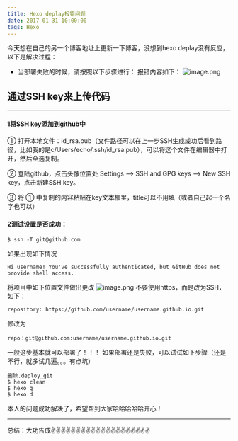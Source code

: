 ```yaml
---
title: Hexo deplay报错问题
date: 2017-01-31 10:00:00
tags: Hexo
---
```


<meta name="referrer" content="no-referrer"/>

今天想在自己的另一个博客地址上更新一下博客，没想到hexo deplay没有反应，以下是解决过程：

*  当部署失败的时候，请按照以下步骤进行：
报错内容如下：
![image.png](https://upload-images.jianshu.io/upload_images/11846892-380d07b43c8f919a.png?imageMogr2/auto-orient/strip%7CimageView2/2/w/1240)
## 通过SSH key来上传代码
---
#### 1将SSH key添加到github中
① 打开本地文件：id_rsa.pub（文件路径可以在上一步SSH生成成功后看到路径，比如我的是c/Users/echo/.ssh/id_rsa.pub），可以将这个文件在编辑器中打开，然后全选复制。

② 登陆github，点击头像位置处 Settings ——> SSH and GPG keys ——> New SSH key，点击新建SSH key。

③ 将 ① 中复制的内容粘贴在key文本框里，title可以不用填（或者自己起一个名字也可以）
#### 2测试设置是否成功：
```
$ ssh -T git@github.com
```
如果出现如下情况
```
Hi username! You've successfully authenticated, but GitHub does not 
provide shell access.
```
将项目中如下位置文件做出更改
![image.png](https://upload-images.jianshu.io/upload_images/11846892-9dc350788418a979.png?imageMogr2/auto-orient/strip%7CimageView2/2/w/1240)
不要使用https，而是改为SSH，如下：
```
repository: https://github.com/username/username.github.io.git
```
修改为
```
repo：git@github.com:username/username.github.io.git
```
一般这步基本就可以部署了！！！
如果部署还是失败，可以试试如下步骤（还是不行，就多试几遍。。。有点坑）
```
删除.deploy_git
$ hexo clean 
$ hexo g
$ hexo d
```
本人的问题成功解决了，希望帮到大家哈哈哈哈哈开心！

---
总结：大功告成✌️✌️✌️✌️✌️✌️✌️✌️✌️✌️✌️✌️✌️✌️✌️✌️✌️✌️✌️✌️



